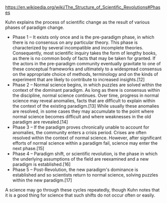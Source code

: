 https://en.wikipedia.org/wiki/The_Structure_of_Scientific_Revolutions#Phases 

Kuhn explains the process of scientific change as the result of various phases of paradigm change.
- Phase 1 – It exists only once and is the pre-paradigm phase, in which there is no consensus on any particular theory. This phase is characterized by several incompatible and incomplete theories. Consequently, most scientific inquiry takes the form of lengthy books, as there is no common body of facts that may be taken for granted. If the actors in the pre-paradigm community eventually gravitate to one of these conceptual frameworks and ultimately to a widespread consensus on the appropriate choice of methods, terminology and on the kinds of experiment that are likely to contribute to increased insights.[12]
- Phase 2 – Normal science begins, in which puzzles are solved within the context of the dominant paradigm. As long as there is consensus within the discipline, normal science continues. Over time, progress in normal science may reveal anomalies, facts that are difficult to explain within the context of the existing paradigm.[13] While usually these anomalies are resolved, in some cases they may accumulate to the point where normal science becomes difficult and where weaknesses in the old paradigm are revealed.[14]
- Phase 3 – If the paradigm proves chronically unable to account for anomalies, the community enters a crisis period. Crises are often resolved within the context of normal science. However, after significant efforts of normal science within a paradigm fail, science may enter the next phase.[15]    
- Phase 4 – Paradigm shift, or scientific revolution, is the phase in which the underlying assumptions of the field are reexamined and a new paradigm is established.[16]
- Phase 5 – Post-Revolution, the new paradigm's dominance is established and so scientists return to normal science, solving puzzles within the new paradigm.[17]

 A science may go through these cycles repeatedly, though Kuhn notes that it is a good thing for science that such shifts do not occur often or easily. 

